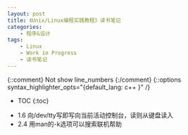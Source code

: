 ```yaml
---
layout: post
title: 《Unix/Linux编程实践教程》读书笔记
categories:
    - 程序&设计
tags:
    - Linux
    - Work in Progress
    - 读书笔记
---
```


{::comment} Not show line_numbers {:/comment}
{::options syntax_highlighter_opts="{default_lang: c++ \}" /}

* TOC
{:toc}

- 1.6 向/dev/tty写即写向当前活动控制台，读则从键盘读入
- 2.4 用man的-k选项可以搜索联机帮助

